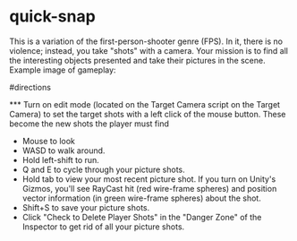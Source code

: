 # quick-snap

This is a variation of the first-person-shooter genre (FPS). In it, there is no violence; instead, you take "shots" with a camera. Your mission is to find all the interesting objects presented and take their pictures in the scene. Example image of gameplay:

#directions

*** Turn on edit mode (located on the Target Camera script on the Target Camera) to set the target shots with a left click of the mouse button. These become the new shots the player must find

- Mouse to look
- WASD to walk around.
- Hold left-shift to run.
- Q and E to cycle through your picture shots.
- Hold tab to view your most recent picture shot. If you turn on Unity's Gizmos, you'll see RayCast hit (red wire-frame spheres) and position vector information (in green wire-frame spheres) about the shot.
- Shift+S to save your picture shots.
- Click "Check to Delete Player Shots" in the "Danger Zone" of the Inspector to get rid of all your picture shots.


